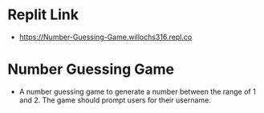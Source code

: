 # Replit Link
* https://Number-Guessing-Game.willochs316.repl.co

# Number Guessing Game
* A number guessing game to generate a number between the range of 1 and 2. The game should prompt users for their username.

